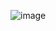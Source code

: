 ![image](https://github.com/rubylennon/VaccinationProgrammeApp/assets/56481222/992c9086-d832-4c0b-bba1-dfb437753718)
